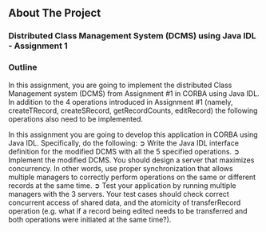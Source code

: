 ## About The Project

### Distributed Class Management System (DCMS) using Java IDL - Assignment 1

### Outline
In this assignment, you are going to implement the distributed Class Management system (DCMS) from Assignment #1 in CORBA using Java IDL. In addition to the 4 operations introduced in Assignment #1 (namely, createTRecord, createSRecord, getRecordCounts, editRecord) the following operations also need to be implemented.

In this assignment you are going to develop this application in CORBA using Java IDL. 
Specifically, do the following: 
➲ Write the Java IDL interface definition for the modified DCMS with all the 5 
specified operations. 
➲ Implement the modified DCMS. You should design a server that maximizes 
concurrency. In other words, use proper synchronization that allows multiple 
managers to correctly perform operations on the same or different records at 
the same time. 
➲ Test your application by running multiple managers with the 3 servers. Your 
test cases should check correct concurrent access of shared data, and the 
atomicity of transferRecord operation (e.g. what if a record being edited 
needs to be transferred and both operations were initiated at the same time?).  